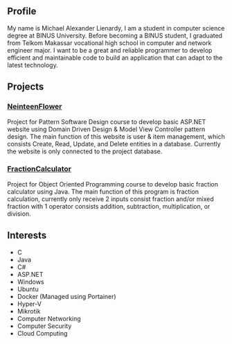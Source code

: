 ## Profile
My name is Michael Alexander Lienardy, I am a student in computer science degree at BINUS University. Before becoming a BINUS student, I graduated from Telkom Makassar vocational high school in computer and network engineer major.
I want to be a great and reliable programmer to develop efficient and maintainable code to build an application that can adapt to the latest technology.

## Projects
### [NeinteenFlower](https://github.com/AlphaDelta9/PatternSoftwareDesign)
Project for Pattern Software Design course to develop basic ASP.NET website using Domain Driven Design & Model View Controller pattern design. The main function of this website is user & item management, which consists Create, Read, Update, and Delete entities in a database. Currently the website is only connected to the project database.
### [FractionCalculator](https://github.com/AlphaDelta9/ObjectOrientedProgramming)
Project for Object Oriented Programming course to develop basic fraction calculator using Java. The main function of this program is fraction calculation, currently only receive 2 inputs consist fraction and/or mixed fraction with 1 operator consists addition, subtraction, multiplication, or division.

## Interests
- C
- Java
- C#
- ASP.NET
- Windows
- Ubuntu
- Docker (Managed using Portainer)
- Hyper-V
- Mikrotik
- Computer Networking
- Computer Security
- Cloud Computing
